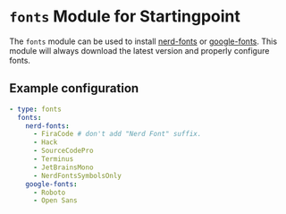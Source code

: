 # `fonts` Module for Startingpoint

The `fonts` module can be used to install [nerd-fonts](https://www.nerdfonts.com/) or [google-fonts](https://fonts.google.com/). This module will always download the latest version and properly configure fonts.

## Example configuration

```yaml
- type: fonts
  fonts:
    nerd-fonts:
      - FiraCode # don't add "Nerd Font" suffix.
      - Hack
      - SourceCodePro
      - Terminus
      - JetBrainsMono
      - NerdFontsSymbolsOnly
    google-fonts:
      - Roboto
      - Open Sans
```
